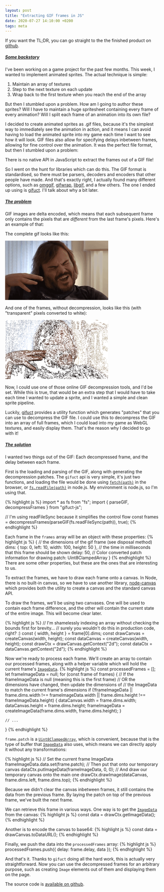 ```yaml
---
layout: post
title: "Extracting GIF frames in JS"
date: 2020-07-27 14:10:00 +0200
tags: meta
---
```


If you want the TL;DR, you can go straight to the the finished product on [github](https://github.com/jprochazk/sprite-utils/blob/master/src/gif.ts).

##### <a name="backstory" href="#backstory">Some backstory</a>

I've been working on a game project for the past few months. This week, I wanted to implement animated sprites. The actual technique is simple:

1. Maintain an array of textures
2. Step to the next texture on each update
3. Wrap back to the first texture when you reach the end of the array

But then I stumbled upon a problem. How am I going to author these sprites? Will I have to maintain a huge spritesheet containing every frame of every animation? Will I split each frame of an animation into its own file?

I decided to create animated sprites as .gif files, because it's the simplest way to immediately see the animation in action, and it means I can avoid having to load the animated sprite into my game each time I want to see how it will look. GIF files also allow for specifying delays inbetween frames, allowing for fine control over the animation. It was the perfect file format, but then I stumbled upon a problem:

There is no native API in JavaScript to extract the frames out of a GIF file!

So I went on the hunt for libraries which can do this. The GIF format is standardised, so there must be parsers, decoders and encoders that other people have made. And that's exactly right, I actually found many different options, such as [omggif](https://github.com/deanm/omggif), [gifwrap](https://github.com/jtlapp/gifwrap), [libgif](https://github.com/buzzfeed/libgif-js), and a few others. The one I ended up using is [gifuct](https://github.com/matt-way/gifuct-js). I'll talk about why a bit later.

##### <a name="problem" href="#problem">The problem</a>

GIF images are delta encoded, which means that each subsequent frame only contains the pixels that are _different_ from the last frame's pixels. Here's an example of that:

The complete gif looks like this:

![jblack-0]

And one of the frames, without decompression, looks like this (with "transparent" pixels converted to white):

![jblack-1]

Now, I could use one of those online GIF decompression tools, and I'd be set. While this is true, that would be an extra step that I would have to take each time I wanted to update a sprite, and I wanted a simple and clean sprite pipeline.

Luckily, [gifuct](https://github.com/matt-way/gifuct-js) provides a utility function which generates "patches" that you can use to decompress the GIF file. I could use this to decompress the GIF into an array of full frames, which I could load into my game as WebGL textures, and easily display them. That's the reason why I decided to go with it!

##### <a name="solution" href="#solution">The solution</a>

I wanted two things out of the GIF: Each decompressed frame, and the delay between each frame.

First is the loading and parsing of the GIF, along with generating the decompression patches. The `gifuct` api is very simple, it's just two functions, and loading the file would be done using [`fetch(path)`](https://developer.mozilla.org/en-US/docs/Web/API/Fetch_API) in the browser, or [`fs.readFile(path)`](https://nodejs.org/api/fs.html#fs_fs_readfile_path_options_callback) in node.js. My environment is node.js, so I'm using that.

{% highlight js %}
import \* as fs from "fs";
import { parseGIF, decompressFrames } from "gifuct-js";

// I'm using readFileSync because it simplifies the control flow
const frames = decompressFrames(parseGIF(fs.readFileSync(path)), true);
{% endhighlight %}

Each frame in the `frames` array will be an object with these properties:
{% highlight js %}
{
// the dimensions of the gif frame (see disposal method)
dims: {
top: 0,
left: 10,
width: 100,
height: 50
},
// the time in milliseconds that this frame should be shown
delay: 50,
// Color converted patch information for drawing
patch: Uint8ClampedArray
}
{% endhighlight %}
There are some other properties, but these are the ones that are interesting to us.

To extract the frames, we have to draw each frame onto a canvas. In Node, there is no built-in canvas, so we have to use another library, [node-canvas](https://github.com/Automattic/node-canvas) which provides both the utility to create a canvas and the standard canvas API.

To draw the frames, we'll be using two canvases. One will be used to contain each frame difference, and the other will contain the current state of the entire image. This will become clear later.

{% highlight js %}
// I'm shamelessly indexing an array without checking the bounds first for brevity...
// surely you wouldn't do this in production code, right? :)
const { width, height } = frame[0].dims;
const drawCanvas = createCanvas(width, height);
const dataCanvas = createCanvas(width, height);
const drawCtx = drawCanvas.getContext("2d");
const dataCtx = dataCanvas.getContext("2d");
{% endhighlight %}

Now we're ready to process each frame. We'll create an array to contain our processed frames, along with a helper variable which will hold the current frame's [`ImageData`](https://developer.mozilla.org/en-US/docs/Web/API/ImageData).
{% highlight js %}
const processedFrames = [];
let frameImageData = null;
for (const frame of frames) {
// If the frameImageData is null (meaning this is the first frame)
// OR the dimensions have changed, then update the dimensions of
// the ImageData to match the current frame's dimensions
if (!frameImageData ||
frame.dims.width !== frameImageData.width ||
frame.dims.height !== frameImageData.height) {
dataCanvas.width = frame.dims.width;
dataCanvas.height = frame.dims.height;
frameImageData = createImageData(frame.dims.width, frame.dims.height);
}

    // ...

}
{% endhighlight %}

`frame.patch` is a [`Uint8ClampedArray`](https://developer.mozilla.org/en-US/docs/Web/JavaScript/Reference/Global_Objects/Uint8ClampedArray), which is convenient, because that is the type of buffer that [`ImageData`](https://developer.mozilla.org/en-US/docs/Web/API/ImageData) also uses, which means we can directly apply it without any transformations:

{% highlight js %}
// Set the current frame ImageData
frameImageData.data.set(frame.patch);
// Then put that onto our temporary canvas
dataCtx.putImageData(frameImageData, 0, 0);
// And draw our temporary canvas onto the main one
drawCtx.drawImage(dataCanvas, frame.dims.left, frame.dims.top);
{% endhighlight %}

Because we didn't clear the canvas inbetween frames, it still contains the data from the previous frame. By laying the patch on top of the previous frame, we've built the next frame.

We can retrieve this frame in various ways. One way is to get the [`ImageData`](https://developer.mozilla.org/en-US/docs/Web/API/ImageData) from the canvas:
{% highlight js %}
const data = drawCtx.getImageData();
{% endhighlight %}

Another is to encode the canvas to base64:
{% highlight js %}
const data = drawCanvas.toDataURL();
{% endhighlight %}

Finally, we push the data into the `processedFrames` array:
{% highlight js %}
processedFrames.push({ delay: frame.delay, data });
{% endhighlight %}

And that's it. Thanks to `gifuct` doing all the hard work, this is actually very straightforward. Now you can use the decompressed frames for an arbitrary purpose, such as creating `Image` elements out of them and displaying them on the page.

The source code is [available on github](https://github.com/jprochazk/sprite-utils/blob/master/src/gif.ts).

[jblack-0]: /assets/img/posts/jblack.gif
[jblack-1]: /assets/img/posts/jblack-incomplete.png

